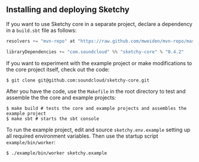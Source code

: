 ## Installing and deploying Sketchy

If you want to use Sketchy core in a separate project, declare a dependency in
a `build.sbt` file as follows:
```scala
resolvers += "mvn-repo" at "https://raw.github.com/mweiden/mvn-repo/master/releases"

libraryDependencies += "com.soundcloud" %% "sketchy-core" % "0.4.2"
```
If you want to experiment with the example project or make modifications to the core
project itself, check out the code:
```
$ git clone git@github.com:soundcloud/sketchy-core.git
```
After you have the code, use the `Makefile` in the root directory to test and
assemble the the core and example projects:
```
$ make build # tests the core and example projects and assembles the example project
$ make sbt # starts the sbt console
```
To run the example project, edit and source `sketchy.env.example` setting up all
required environment variables. Then use the startup script `example/bin/worker`:
```
$ ./example/bin/worker sketchy.example
```

